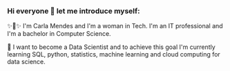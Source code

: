 ### Hi everyone 👋 let me introduce myself:

:sparkles::information_desk_person::sparkles: I'm Carla Mendes and I'm a woman in Tech. I'm an IT professional and I'm a bachelor in Computer Science. 

:dart: I want to become a Data Scientist and to achieve this goal I'm currently learning SQL, python, statistics, machine learning and cloud computing for data science. 


<!--
**carlamendescms/carlamendescms** is a ✨ _special_ ✨ repository because its `README.md` (this file) appears on your GitHub profile.

Here are some ideas to get you started:

- 🔭 I’m currently working on ...
- 🌱 I’m currently learning ...
- 👯 I’m looking to collaborate on ...
- 🤔 I’m looking for help with ...
- 💬 Ask me about ...
- 📫 How to reach me: ...
- 😄 Pronouns: ...
- ⚡ Fun fact: ...
-->
